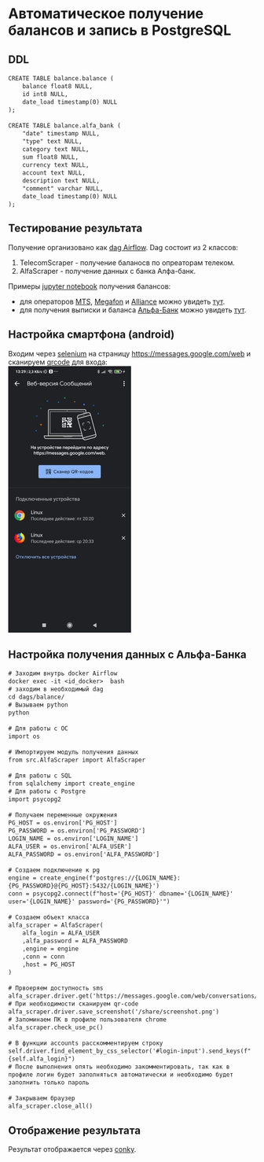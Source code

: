 # Автоматическое получение балансов и запись в PostgreSQL
## DDL
```
CREATE TABLE balance.balance (
	balance float8 NULL,
	id int8 NULL,
	date_load timestamp(0) NULL
);

CREATE TABLE balance.alfa_bank (
	"date" timestamp NULL,
	"type" text NULL,
	category text NULL,
	sum float8 NULL,
	currency text NULL,
	account text NULL,
	description text NULL,
	"comment" varchar NULL,
	date_load timestamp(0) NULL
);
```

## Тестирование результата 
Получение организовано как [dag Airflow](https://airflow.apache.org/). Dag состоит из 2 классов:<br> 
1. TelecomScraper - получение баланосв по опреаторам телеком.<br>  
1. AlfaScraper - получение данных с банка Алфа-банк.<br>  

Примеры [jupyter notebook](https://jupyter.org/) получения балансов: 
* для операторов [MTS](https://mts.ru), [Megafon](https://megafon.ru) и [Alliance](https://alliance.anynet.su/) можно увидеть [тут](./notebook/telecom.ipynb).  
* для получения выписки и баланса [Альфа-Банк](https://alfabank.ru/) можно увидеть [тут](./notebook/alfa.ipynb). 

## Настройка смартфона (android)
Входим через [selenium](https://ru.wikipedia.org/wiki/Selenium) на страницу https://messages.google.com/web и сканируем [qrcode](https://ru.wikipedia.org/wiki/QR-%D0%BA%D0%BE%D0%B4) для входа:<br>
![картинка](./img/sms_pc.jpg)<br>

## Настройка получения данных с Альфа-Банка
```
# Заходим внутрь docker Airflow
docker exec -it <id_docker>  bash                               
# заходим в необходимый dag
cd dags/balance/
# Вызываем python
python 

# Для работы с ОС
import os

# Импортируем модуль получения данных
from src.AlfaScraper import AlfaScraper

# Для работы с SQL
from sqlalchemy import create_engine
# Для работы с Postgre
import psycopg2

# Получаем переменные окружения
PG_HOST = os.environ['PG_HOST']
PG_PASSWORD = os.environ['PG_PASSWORD']
LOGIN_NAME = os.environ['LOGIN_NAME']
ALFA_USER = os.environ['ALFA_USER'] 
ALFA_PASSWORD = os.environ['ALFA_PASSWORD'] 

# Создаем подключение к pg
engine = create_engine(f'postgres://{LOGIN_NAME}:{PG_PASSWORD}@{PG_HOST}:5432/{LOGIN_NAME}')
conn = psycopg2.connect(f"host='{PG_HOST}' dbname='{LOGIN_NAME}' user='{LOGIN_NAME}' password='{PG_PASSWORD}'")

# Создаем объект класса            
alfa_scraper = AlfaScraper( 
    alfa_login = ALFA_USER
    ,alfa_password = ALFA_PASSWORD
    ,engine = engine
    ,conn = conn
    ,host = PG_HOST
)

# Првоеряем доступность sms 
alfa_scraper.driver.get('https://messages.google.com/web/conversations/4')
# При необходимости сканируем qr-code
alfa_scraper.driver.save_screenshot('/share/screenshot.png')
# Запоминаем ПК в профиле пользователя chrome
alfa_scraper.check_use_pc()

# В функции accounts расскомментируем строку
self.driver.find_element_by_css_selector('#login-input').send_keys(f"{self.alfa_login}")
# После выполнения опять необходимо закомментировать, так как в профиле логин будет заполняться автоматически и необходимо будет заполнить только пароль

# Закрываем браузер
alfa_scraper.close_all()
```
## Отображение результата
Результат отображается через [conky](https://github.com/VolokzhaninVadim/conky).



